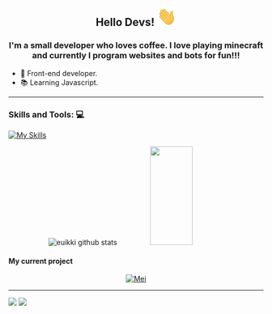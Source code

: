 
<h2 align="center"> Hello Devs!  <img src="https://github.com/euikki/euikki/blob/main/icon/Hi.gif"  width="38px" height="38px"/></h2>
<h3 align="center">I'm a small developer who loves coffee. I love playing minecraft and currently I program websites and bots for fun!!!</h3>

- 🎨 Front-end developer.
- 📚 Learning Javascript.
---
### Skills and Tools: 💻
[![My Skills](https://skillicons.dev/icons?i=js,html,css,discordjs,git,vscode,figma,mongo)](https://skillicons.dev)

<div align="center">  
  <img width="49%" height="195px" src="https://github-readme-stats.vercel.app/api?username=euikki&show_icons=true&hide_border=true&title_color=8A53B1FF&icon_color=8A53B1FF&text_color=c9d1d9&bg_color=0d1117" alt="euikki github stats" /> 
  <img width="41%" height="195px" src="https://github-readme-stats.vercel.app/api/top-langs/?username=euikki&layout=compact&hide_border=true&title_color=8A53B1FF&text_color=8A53B1FF&bg_color=0d1117" />
</div>

#### My current project
<p align=center>
   <a href="https://github.com/euikki/Mei" target="_blank">
  <img src="https://github-readme-stats.vercel.app/api/pin/?username=euikki&repo=Mei&hide_border=true&title_color=8A53B1FF&text_color=ffffff&icon_color=8A53B1FF&bg_color=0D1117" alt="Mei" ></a><br>
</p>

---
<a href="https://www.instagram.com/eu.ikki/"><img src="https://img.shields.io/badge/-Instagram-2f3136?style=for-the-badge&logo=instagram&logoColor=white" target="_blank"></a>
<a href="https://discord.com/invite/wQGtXQfUTe" target="_blank"><img src="https://img.shields.io/badge/Discord-2f3136?style=for-the-badge&logo=discord&logoColor=white" target="_blank"></a>
